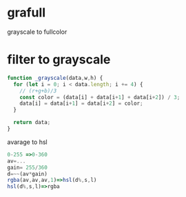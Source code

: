 # grafull
grayscale to fullcolor

# filter to grayscale
```js
function _grayscale(data,w,h) {
  for (let i = 0; i < data.length; i += 4) {
    // (r+g+b)/3
    const color = (data[i] + data[i+1] + data[i+2]) / 3;
    data[i] = data[i+1] = data[i+2] = color;
  }

  return data;
}
```
avarage to hsl
```js
0-255 =>0-360
av=...
gain= 255/360
d=~~(av*gain)
rgba(av,av,av,1)=>hsl(d%,s,l)
hsl(d%,s,l)=>rgba
```
